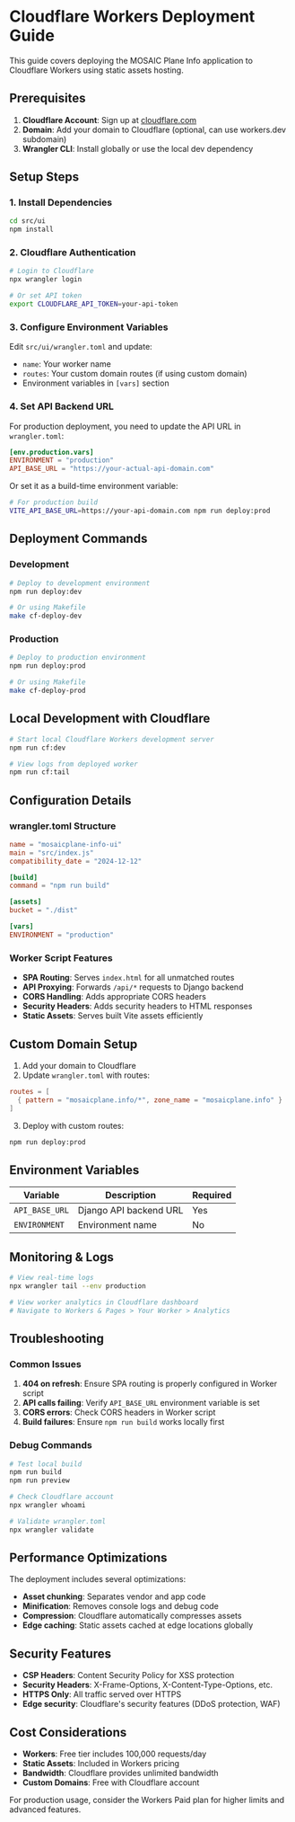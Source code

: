 # Cloudflare Workers Deployment Guide

This guide covers deploying the MOSAIC Plane Info application to Cloudflare Workers using static assets hosting.

## Prerequisites

1. **Cloudflare Account**: Sign up at [cloudflare.com](https://cloudflare.com)
2. **Domain**: Add your domain to Cloudflare (optional, can use workers.dev subdomain)
3. **Wrangler CLI**: Install globally or use the local dev dependency

## Setup Steps

### 1. Install Dependencies

```bash
cd src/ui
npm install
```

### 2. Cloudflare Authentication

```bash
# Login to Cloudflare
npx wrangler login

# Or set API token
export CLOUDFLARE_API_TOKEN=your-api-token
```

### 3. Configure Environment Variables

Edit `src/ui/wrangler.toml` and update:

- `name`: Your worker name
- `routes`: Your custom domain routes (if using custom domain)
- Environment variables in `[vars]` section

### 4. Set API Backend URL

For production deployment, you need to update the API URL in `wrangler.toml`:

```toml
[env.production.vars]
ENVIRONMENT = "production"
API_BASE_URL = "https://your-actual-api-domain.com"
```

Or set it as a build-time environment variable:

```bash
# For production build
VITE_API_BASE_URL=https://your-api-domain.com npm run deploy:prod
```

## Deployment Commands

### Development
```bash
# Deploy to development environment
npm run deploy:dev

# Or using Makefile
make cf-deploy-dev
```

### Production
```bash
# Deploy to production environment
npm run deploy:prod

# Or using Makefile
make cf-deploy-prod
```

## Local Development with Cloudflare

```bash
# Start local Cloudflare Workers development server
npm run cf:dev

# View logs from deployed worker
npm run cf:tail
```

## Configuration Details

### wrangler.toml Structure

```toml
name = "mosaicplane-info-ui"
main = "src/index.js"
compatibility_date = "2024-12-12"

[build]
command = "npm run build"

[assets]
bucket = "./dist"

[vars]
ENVIRONMENT = "production"
```

### Worker Script Features

- **SPA Routing**: Serves `index.html` for all unmatched routes
- **API Proxying**: Forwards `/api/*` requests to Django backend
- **CORS Handling**: Adds appropriate CORS headers
- **Security Headers**: Adds security headers to HTML responses
- **Static Assets**: Serves built Vite assets efficiently

## Custom Domain Setup

1. Add your domain to Cloudflare
2. Update `wrangler.toml` with routes:

```toml
routes = [
  { pattern = "mosaicplane.info/*", zone_name = "mosaicplane.info" }
]
```

3. Deploy with custom routes:

```bash
npm run deploy:prod
```

## Environment Variables

| Variable | Description | Required |
|----------|-------------|----------|
| `API_BASE_URL` | Django API backend URL | Yes |
| `ENVIRONMENT` | Environment name | No |

## Monitoring & Logs

```bash
# View real-time logs
npx wrangler tail --env production

# View worker analytics in Cloudflare dashboard
# Navigate to Workers & Pages > Your Worker > Analytics
```

## Troubleshooting

### Common Issues

1. **404 on refresh**: Ensure SPA routing is properly configured in Worker script
2. **API calls failing**: Verify `API_BASE_URL` environment variable is set
3. **CORS errors**: Check CORS headers in Worker script
4. **Build failures**: Ensure `npm run build` works locally first

### Debug Commands

```bash
# Test local build
npm run build
npm run preview

# Check Cloudflare account
npx wrangler whoami

# Validate wrangler.toml
npx wrangler validate
```

## Performance Optimizations

The deployment includes several optimizations:

- **Asset chunking**: Separates vendor and app code
- **Minification**: Removes console logs and debug code
- **Compression**: Cloudflare automatically compresses assets
- **Edge caching**: Static assets cached at edge locations globally

## Security Features

- **CSP Headers**: Content Security Policy for XSS protection
- **Security Headers**: X-Frame-Options, X-Content-Type-Options, etc.
- **HTTPS Only**: All traffic served over HTTPS
- **Edge security**: Cloudflare's security features (DDoS protection, WAF)

## Cost Considerations

- **Workers**: Free tier includes 100,000 requests/day
- **Static Assets**: Included in Workers pricing
- **Bandwidth**: Cloudflare provides unlimited bandwidth
- **Custom Domains**: Free with Cloudflare account

For production usage, consider the Workers Paid plan for higher limits and advanced features.